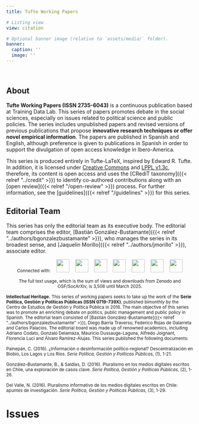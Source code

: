 ```yaml
---
title: Tufte Working Papers

# Listing view
view: citation

# Optional banner image (relative to `assets/media/` folder).
banner:
  caption: ''
  image: ''
---
```


<br>

<h2>About</h2>

**Tufte Working Papers (ISSN 2735-6043)** is a continuous publication based at Training Data Lab. This series of papers promotes debate in the social sciences, especially on issues related to political science and public policies. The series includes unpublished papers and revised versions of previous publications that propose **innovative research techniques or offer novel empirical information**. The papers are published in Spanish and English, although preference is given to publications in Spanish in order to support the divulgation of open access knowledge in Ibero-America.

This series is produced entirely in Tufte-LaTeX, inspired by Edward R. Tufte. In addition, it is licensed under [Creative Commons](https://github.com/training-datalab/tufte-working-papers/blob/master/LICENSE-CC.md) and [LPPL v1.3c](https://github.com/training-datalab/tufte-working-papers/blob/master/LICENSE-LPPL.md), therefore, its content is open access and uses the [CRediT taxonomy]({{< relref "../credit" >}}) to identify co-authored contributions along with an [open review]({{< relref "/open-review" >}}) process. For further information, see the [guidelines]({{< relref "/guidelines" >}}) for this series.

<h2>Editorial Team</h2>

This series has only the editorial team as its executive body. The editorial team comprises the editor, [Bastián González-Bustamante]({{< relref "../authors/bgonzalezbustamante" >}}), who manages the series in its broadest sense, and [Jaquelin Morillo]({{< relref "../authors/jmorillo" >}}), associate editor.

<p align = "center", class="powered-by">
  <small>Connected with:</small> &nbsp;&nbsp; <img src="/latindex.png" style="height: 35px; display:inline-block"> &nbsp;&nbsp <img src="/zenodo.png" style="height: 35px; display:inline-block"> &nbsp;&nbsp <img src="/openaire.jpg" style="height: 35px; display:inline-block"> &nbsp;&nbsp <img src="/socarxiv.jpg" style="height: 35px; display:inline-block"> &nbsp;&nbsp <img src="/orcid.png" style="height: 35px; display:inline-block"> &nbsp;&nbsp <img src="/cc.png" style="height: 35px; display:inline-block"> &nbsp;&nbsp <img src="/dora.png" style="height: 35px; display:inline-block">
</p>

<p align = "center"><small>The full text usage, which is the sum of views and downloads from Zenodo and OSF/SocArXiv, is 3,506 until March 2025.</small></p>

<small><strong>Intellectual Heritage.</strong> This series of working papers seeks to take up the work of the **Serie Política, Gestión y Políticas Públicas (ISSN 0719-739X)**, published bimonthly by the Centro de Estudios de Gestión y Política Pública in 2016. The main objective of this series was to promote an enriching debate on politics, public management and public policy in Spanish. The editorial team consisted of [Bastián González-Bustamante]({{< relref "../authors/bgonzalezbustamante" >}}), Diego Barría Traverso, Federico Rojas de Galarreta and Carlos Palacios. The editorial board was made up of renowned academics, including Adriano Codato, Gonzalo Delamaza, Mauricio Dussauge-Laguna, Alfredo Joignant, Florencia Luci and Álvaro Ramírez-Alujas. This series published the following documents:</small>

<small>Painepán, C. (2016). ¿Información o desinformación político-regional? Descentralización en Biobío, Los Lagos y Los Ríos. *Serie Política, Gestión y Políticas Públicas*, (1), 1-21.</small>

<small>González–Bustamante, B., & Saldías, D. (2016). Pluralismo en los medios digitales escritos en Chile, una exploración de casos clave. *Serie Política, Gestión y Políticas Públicas*, (2), 1-26.</small>

<small>Del Valle, N. (2016). Pluralismo informativo de los medios digitales escritos en Chile: apuntes de investigación. *Serie Política, Gestión y Políticas Públicas*, (3), 1-29.</small>

<h1>Issues</h1>

<br>
